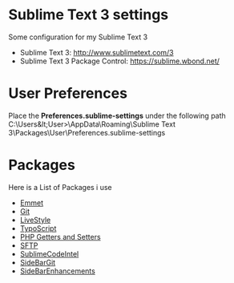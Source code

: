 Sublime Text 3 settings
=======================

Some configuration for my Sublime Text 3

* Sublime Text 3: <http://www.sublimetext.com/3>
* Sublime Text 3 Package Control: <https://sublime.wbond.net/>

User Preferences
================

Place the __Preferences.sublime-settings__ under the following path C:\Users\&lt;User&gt;\AppData\Roaming\Sublime Text 3\Packages\User\Preferences.sublime-settings

Packages
========

Here is a List of Packages i use

* [Emmet](https://sublime.wbond.net/packages/Emmet)
* [Git](https://sublime.wbond.net/packages/Git)
* [LiveStyle](https://sublime.wbond.net/packages/LiveStyle)
* [TypoScript](https://sublime.wbond.net/packages/TypoScript)
* [PHP Getters and Setters](https://sublime.wbond.net/packages/PHP%20Getters%20and%20Setters)
* [SFTP](https://sublime.wbond.net/packages/SFTP)
* [SublimeCodeIntel](http://sublimecodeintel.github.io/SublimeCodeIntel/)
* [SideBarGit](https://sublime.wbond.net/packages/SideBarGit)
* [SideBarEnhancements](https://sublime.wbond.net/packages/SideBarEnhancements)